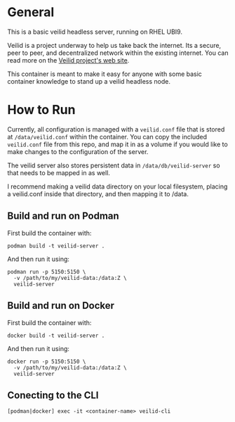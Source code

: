 # General
This is a basic veilid headless server, running on RHEL UBI9. 

Veilid is a project underway to help us take back the internet.  Its a secure, peer to peer, and decentralized network within the existing internet.  You can read more on the [Veilid project's web site](https://www.veilid.com). 

This container is meant to make it easy for anyone with some basic container knowledge to stand up a veilid headless node. 

# How to Run

Currently, all configuration is managed with a `veilid.conf` file that is stored at `/data/veilid.conf` within the container. You can copy the included `veilid.conf` file from this repo, and map it in as a volume if you would like to make changes to the configuration of the server.  

The veilid server also stores persistent data in `/data/db/veilid-server` so that needs to be mapped in as well. 

I recommend making a veilid data directory on your local filesystem, placing a veilid.conf inside that directory, and then mapping it to /data.  
## Build and run on Podman

First build the container with:

```podman build -t veilid-server .```


And then run it using:

```
podman run -p 5150:5150 \
  -v /path/to/my/veilid-data:/data:Z \
  veilid-server
```

## Build and run on Docker

First build the container with:

```docker build -t veilid-server .```


And then run it using:

```
docker run -p 5150:5150 \
  -v /path/to/my/veilid-data:/data:Z \
  veilid-server
```


## Conecting to the CLI
```[podman|docker] exec -it <container-name> veilid-cli```

